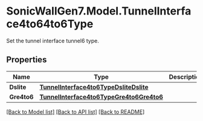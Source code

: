 # SonicWallGen7.Model.TunnelInterface4to64to6Type
Set the tunnel interface tunnel6 type.

## Properties

Name | Type | Description | Notes
------------ | ------------- | ------------- | -------------
**Dslite** | [**TunnelInterface4to6TypeDsliteDslite**](TunnelInterface4to6TypeDsliteDslite.md) |  | [optional] 
**Gre4to6** | [**TunnelInterface4to6TypeGre4to6Gre4to6**](TunnelInterface4to6TypeGre4to6Gre4to6.md) |  | [optional] 

[[Back to Model list]](../README.md#documentation-for-models) [[Back to API list]](../README.md#documentation-for-api-endpoints) [[Back to README]](../README.md)

